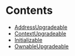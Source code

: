 

# Contents
- [AddressUpgradeable](AddressUpgradeable.sol/library.AddressUpgradeable.md)
- [ContextUpgradeable](ContextUpgradeable.sol/abstract.ContextUpgradeable.md)
- [Initializable](Initializable.sol/abstract.Initializable.md)
- [OwnableUpgradeable](OwnableUpgradeable.sol/abstract.OwnableUpgradeable.md)
